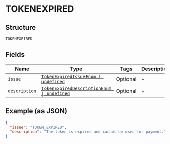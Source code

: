 
# TOKENEXPIRED

## Structure

`TOKENEXPIRED`

## Fields

| Name | Type | Tags | Description |
|  --- | --- | --- | --- |
| `issue` | [`TokenExpiredIssueEnum \| undefined`](../../doc/models/token-expired-issue-enum.md) | Optional | - |
| `description` | [`TokenExpiredDescriptionEnum \| undefined`](../../doc/models/token-expired-description-enum.md) | Optional | - |

## Example (as JSON)

```json
{
  "issue": "TOKEN_EXPIRED",
  "description": "The token is expired and cannot be used for payment."
}
```

